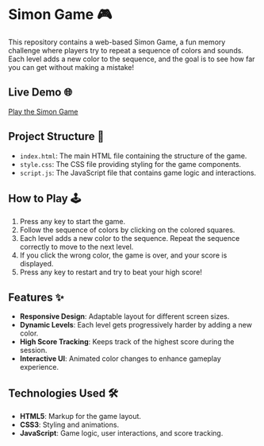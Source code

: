 # Simon Game 🎮

This repository contains a web-based Simon Game, a fun memory challenge where players try to repeat a sequence of colors and sounds. Each level adds a new color to the sequence, and the goal is to see how far you can get without making a mistake!

## Live Demo 🌐
[Play the Simon Game](https://sanjay-goud.github.io/Simon_Game/)

## Project Structure 📁

- `index.html`: The main HTML file containing the structure of the game.
- `style.css`: The CSS file providing styling for the game components.
- `script.js`: The JavaScript file that contains game logic and interactions.

## How to Play 🕹️

1. Press any key to start the game.
2. Follow the sequence of colors by clicking on the colored squares.
3. Each level adds a new color to the sequence. Repeat the sequence correctly to move to the next level.
4. If you click the wrong color, the game is over, and your score is displayed.
5. Press any key to restart and try to beat your high score!

## Features ✨

- **Responsive Design**: Adaptable layout for different screen sizes.
- **Dynamic Levels**: Each level gets progressively harder by adding a new color.
- **High Score Tracking**: Keeps track of the highest score during the session.
- **Interactive UI**: Animated color changes to enhance gameplay experience.

## Technologies Used 🛠️

- **HTML5**: Markup for the game layout.
- **CSS3**: Styling and animations.
- **JavaScript**: Game logic, user interactions, and score tracking.
